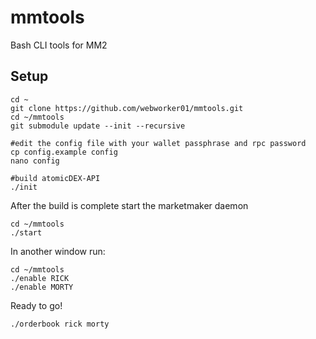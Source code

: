 # mmtools
Bash CLI tools for MM2

## Setup

```
cd ~
git clone https://github.com/webworker01/mmtools.git
cd ~/mmtools
git submodule update --init --recursive

#edit the config file with your wallet passphrase and rpc password
cp config.example config
nano config

#build atomicDEX-API
./init
```

After the build is complete start the marketmaker daemon

```
cd ~/mmtools
./start
```

In another window run:

```
cd ~/mmtools
./enable RICK
./enable MORTY
```

Ready to go!

```
./orderbook rick morty
```
